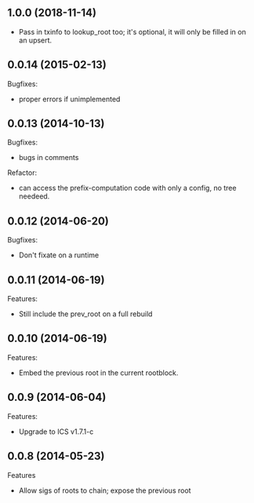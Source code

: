 ## 1.0.0 (2018-11-14)

- Pass in txinfo to lookup_root too; it's optional, it will only be filled
  in on an upsert.

## 0.0.14 (2015-02-13)

Bugfixes:

   - proper errors if unimplemented

## 0.0.13 (2014-10-13)

Bugfixes:

  - bugs in comments

Refactor:

  - can access the prefix-computation code with only a config, no tree
    needeed.

## 0.0.12 (2014-06-20)

Bugfixes:

  - Don't fixate on a runtime

## 0.0.11 (2014-06-19)

Features:

  - Still include the prev_root on a full rebuild

## 0.0.10 (2014-06-19)

Features:

  - Embed the previous root in the current rootblock.

## 0.0.9 (2014-06-04)

Features:

  - Upgrade to ICS v1.7.1-c


## 0.0.8 (2014-05-23)

Features

   - Allow sigs of roots to chain; expose the previous root

